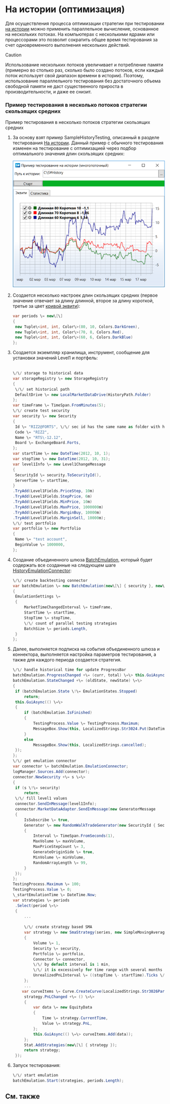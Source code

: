 # На истории (оптимизация)

Для осуществления процесса оптимизации стратегии при тестировании [на истории](StrategyTestingHistory.md) можно применить параллельное вычисление, основанное на нескольких потоках. На компьютерах с несколькими ядрами или процессорами это позволит сократить общее время тестирования за счет одновременного выполнения нескольких действий. 

> [!CAUTION]
> Использование нескольких потоков увеличивает и потребление памяти (примерно во столько раз, сколько было создано потоков, если каждый поток использует свой диапазон времени в истории). Поэтому, использование параллельного тестирования без достаточного объема свободной памяти не даст существенного прироста в производительности, и даже ee снизит. 

### Пример тестирования в несколько потоков стратегии скользящих средних

Пример тестирования в несколько потоков стратегии скользящих средних

1. За основу взят пример SampleHistoryTesting, описанный в разделе тестирования [На истории](StrategyTestingHistory.md). Данный пример с обычного тестирования изменен на тестирование с оптимизацией через подбор оптимального значения длин скользящих средних: 

   ![sample history test parallel](../images/sample_history_test_parallel.png)
2. Создается несколько настроек длин скользящих средних (первое значение отвечает за длину длинной, второе за длину короткой, третье за цвет [кривой эквити](Equity.md)): 

   ```cs
   var periods \= new\[\]
   {
   	new Tuple\<int, int, Color\>(80, 10, Colors.DarkGreen),
   	new Tuple\<int, int, Color\>(70, 8, Colors.Red),
   	new Tuple\<int, int, Color\>(60, 6, Colors.DarkBlue)
   };
   ```
3. Создается экземпляр хранилища, инструмент, сообщение для установки значений Level1 и портфель: 

   ```cs
   					
   \/\/ storage to historical data
   var storageRegistry \= new StorageRegistry
   {
   	\/\/ set historical path
   	DefaultDrive \= new LocalMarketDataDrive(HistoryPath.Folder)
   };
   var timeFrame \= TimeSpan.FromMinutes(5);
   \/\/ create test security
   var security \= new Security
   {
   	Id \= "RIZ2@FORTS", \/\/ sec id has the same name as folder with historical data
   	Code \= "RIZ2",
   	Name \= "RTS\-12.12",
   	Board \= ExchangeBoard.Forts,
   };
   var startTime \= new DateTime(2012, 10, 1);
   var stopTime \= new DateTime(2012, 10, 31);
   var level1Info \= new Level1ChangeMessage
   {
   	SecurityId \= security.ToSecurityId(),
   	ServerTime \= startTime,
   }
   .TryAdd(Level1Fields.PriceStep, 10m)
   .TryAdd(Level1Fields.StepPrice, 6m)
   .TryAdd(Level1Fields.MinPrice, 10m)
   .TryAdd(Level1Fields.MaxPrice, 1000000m)
   .TryAdd(Level1Fields.MarginBuy, 10000m)
   .TryAdd(Level1Fields.MarginSell, 10000m);
   \/\/ test portfolio
   var portfolio \= new Portfolio
   {
   	Name \= "test account",
   	BeginValue \= 1000000,
   };
   ```
4. Создание объединенного шлюза [BatchEmulation](../api/StockSharp.Algo.Strategies.Testing.BatchEmulation.html), который будет содержать все созданные на следующем шаге [HistoryEmulationConnector](../api/StockSharp.Algo.Testing.HistoryEmulationConnector.html): 

   ```cs
   \/\/ create backtesting connector
   var batchEmulation \= new BatchEmulation(new\[\] { security }, new\[\] { portfolio }, storageRegistry)
   {
   	EmulationSettings \=
   	{
   		MarketTimeChangedInterval \= timeFrame,
   		StartTime \= startTime,
   		StopTime \= stopTime,
   		\/\/ count of parallel testing strategies
   		BatchSize \= periods.Length,
   	}
   };
   ```
5. Далее, выполняется подписка на события объединенного шлюза и коннектора, выполняется настройка параметров тестирования, а также для каждого периода создается стратегия. 

   ```cs
   \/\/ handle historical time for update ProgressBar
   batchEmulation.ProgressChanged +\= (curr, total) \=\> this.GuiAsync(() \=\> TestingProcess.Value \= total);
   batchEmulation.StateChanged +\= (oldState, newState) \=\>
   {
   	if (batchEmulation.State \!\= EmulationStates.Stopped)
   		return;
   	this.GuiAsync(() \=\>
   	{
   		if (batchEmulation.IsFinished)
   		{
   			TestingProcess.Value \= TestingProcess.Maximum;
   			MessageBox.Show(this, LocalizedStrings.Str3024.Put(DateTime.Now \- \_startEmulationTime));
   		}
   		else
   			MessageBox.Show(this, LocalizedStrings.cancelled);
   	});
   };
   \/\/ get emulation connector
   var connector \= batchEmulation.EmulationConnector;
   logManager.Sources.Add(connector);
   connector.NewSecurity +\= s \=\>
   {
   	if (s \!\= security)
   		return;
   	\/\/ fill level1 values
   	connector.SendInMessage(level1Info);
   	connector.MarketDataAdapter.SendInMessage(new GeneratorMessage
   	{
   		IsSubscribe \= true,
   		Generator \= new RandomWalkTradeGenerator(new SecurityId { SecurityCode \= security.Code })
   		{
   			Interval \= TimeSpan.FromSeconds(1),
   			MaxVolume \= maxVolume,
   			MaxPriceStepCount \= 3,	
   			GenerateOriginSide \= true,
   			MinVolume \= minVolume,
   			RandomArrayLength \= 99,
   		}
   	});				
   };
   TestingProcess.Maximum \= 100;
   TestingProcess.Value \= 0;
   \_startEmulationTime \= DateTime.Now;
   var strategies \= periods
   	.Select(period \=\>
   	{
   		...
       
   		\/\/ create strategy based SMA
   		var strategy \= new SmaStrategy(series, new SimpleMovingAverage { Length \= period.Item1 }, new SimpleMovingAverage { Length \= period.Item2 })
   		{
   			Volume \= 1,
   			Security \= security,
   			Portfolio \= portfolio,
   			Connector \= connector,
   			\/\/ by default interval is 1 min,
   			\/\/ it is excessively for time range with several months
   			UnrealizedPnLInterval \= ((stopTime \- startTime).Ticks \/ 1000).To\<TimeSpan\>()
   		};
   		...
       var curveItems \= Curve.CreateCurve(LocalizedStrings.Str3026Params.Put(period.Item1, period.Item2), period.Item3, ChartIndicatorDrawStyles.Line);
   		strategy.PnLChanged +\= () \=\>
   		{
   			var data \= new EquityData
   			{
   				Time \= strategy.CurrentTime,
   				Value \= strategy.PnL,
   			};
   			this.GuiAsync(() \=\> curveItems.Add(data));
   		};
   		Stat.AddStrategies(new\[\] { strategy });
   		return strategy;
   	});
   ```
6. Запуск тестирования: 

   ```cs
   \/\/ start emulation
   batchEmulation.Start(strategies, periods.Length);
   ```

## См. также
